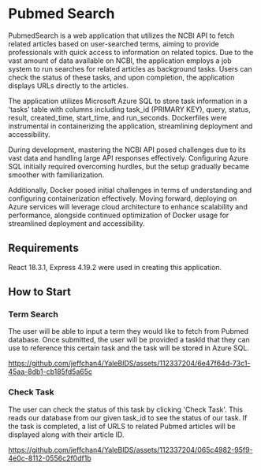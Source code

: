 # Pubmed Search
PubmedSearch is a web application that utilizes the NCBI API to fetch related articles based on user-searched terms, aiming to provide professionals with quick access to information on related topics. Due to the vast amount of data available on NCBI, the application employs a job system to run searches for related articles as background tasks. Users can check the status of these tasks, and upon completion, the application displays URLs directly to the articles. 

The application utilizes Microsoft Azure SQL to store task information in a 'tasks' table with columns including task_id (PRIMARY KEY), query, status, result, created_time, start_time, and run_seconds. Dockerfiles were instrumental in containerizing the application, streamlining deployment and accessibility.

During development, mastering the NCBI API posed challenges due to its vast data and handling large API responses effectively. Configuring Azure SQL initially required overcoming hurdles, but the setup gradually became smoother with familiarization.

Additionally, Docker posed initial challenges in terms of understanding and configuring containerization effectively. Moving forward, deploying on Azure services will leverage cloud architecture to enhance scalability and performance, alongside continued optimization of Docker usage for streamlined deployment and accessibility.

## Requirements

React 18.3.1, Express 4.19.2 were used in creating this application.

## How to Start

### Term Search
The user will be able to input a term they would like to fetch from Pubmed database. Once submitted, the user will be provided a taskId that they can use to reference this certain task and the task will be stored in Azure SQL.



https://github.com/jeffchan4/YaleBIDS/assets/112337204/6e47f64d-73c1-45aa-8db1-cb185fd5a65c




### Check Task
The user can check the status of this task by clicking 'Check Task'. This reads our database from our given task_id to see the status of our task.
If the task is completed, a list of URLS to related Pubmed articles will be displayed along with their article ID.




https://github.com/jeffchan4/YaleBIDS/assets/112337204/065c4982-95f9-4e0c-8112-0556c2f0df1b


